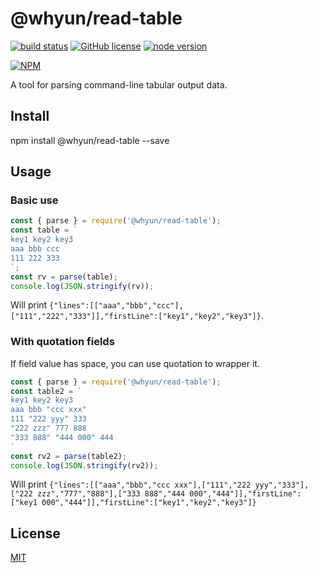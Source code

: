 # @whyun/read-table

[![build status][action-image]][action-url]
[![GitHub license](https://img.shields.io/github/license/yunnysunny/@whyun/read-table)](https://github.com/yunnysunny/@whyun/read-table)
[![node version][node-image]][node-url]

[npm-url]: https://npmjs.org/package/@yunnysunny/@whyun/read-table
[action-image]: https://github.com/yunnysunny/@whyun/read-table/workflows/CI/badge.svg
[action-url]: https://github.com/yunnysunny/@whyun/read-table/actions/workflows/ci.yml

[node-image]: https://img.shields.io/badge/node.js-%3E=_12-green.svg?style=flat-square
[node-url]: http://nodejs.org/download/

[![NPM](https://nodei.co/npm/@whyun/read-table.png?downloads=true)](https://nodei.co/npm/@whyun/read-table/) 

A tool for parsing command-line tabular output data.

## Install

npm install @whyun/read-table --save

## Usage
### Basic use
```javascript
const { parse } = require('@whyun/read-table');
const table = `
key1 key2 key3
aaa bbb ccc
111 222 333
`;
const rv = parse(table);
console.log(JSON.stringify(rv));
```
Will print `{"lines":[["aaa","bbb","ccc"],["111","222","333"]],"firstLine":["key1","key2","key3"]}`.
### With quotation fields
If field value has space, you can use quotation to wrapper it.
```javascript
const { parse } = require('@whyun/read-table');
const table2 = `
key1 key2 key3
aaa bbb "ccc xxx"
111 "222 yyy" 333
"222 zzz" 777 888
"333 888" "444 000" 444
`
const rv2 = parse(table2);
console.log(JSON.stringify(rv2));
```
Will print `{"lines":[["aaa","bbb","ccc xxx"],["111","222 yyy","333"],["222 zzz","777","888"],["333 888","444 000","444"]],"firstLine":["key1 000","444"]],"firstLine":["key1","key2","key3"]}`

## License

[MIT](LICENSE)

